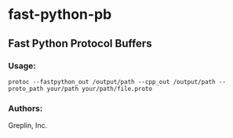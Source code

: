 fast-python-pb
=====================

Fast Python Protocol Buffers
----------------------------


### Usage:

    protoc --fastpython_out /output/path --cpp_out /output/path --proto_path your/path your/path/file.proto


### Authors:

Greplin, Inc.
